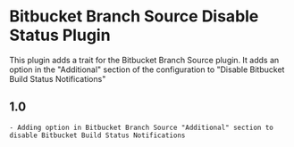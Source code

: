 # Bitbucket Branch Source Disable Status Plugin

This plugin adds a trait for the Bitbucket Branch Source plugin.
It adds an option in the "Additional" section of the configuration to "Disable Bitbucket Build Status Notifications"


## 1.0
    - Adding option in Bitbucket Branch Source "Additional" section to disable Bitbucket Build Status Notifications


